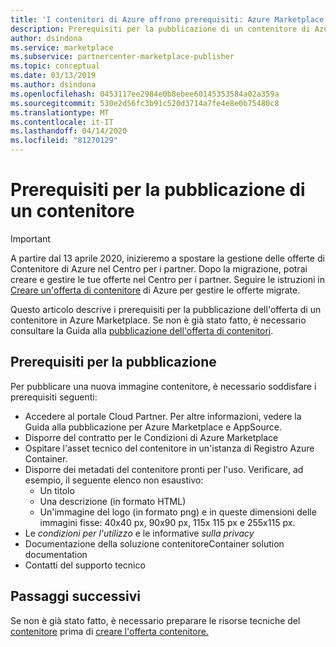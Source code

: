 ```yaml
---
title: 'I contenitori di Azure offrono prerequisiti: Azure Marketplace'
description: Prerequisiti per la pubblicazione di un contenitore di Azure.
author: dsindona
ms.service: marketplace
ms.subservice: partnercenter-marketplace-publisher
ms.topic: conceptual
ms.date: 03/13/2019
ms.author: dsindona
ms.openlocfilehash: 0453117ee2984e0b8ebee60145353584a02a359a
ms.sourcegitcommit: 530e2d56fc3b91c520d3714a7fe4e8e0b75480c8
ms.translationtype: MT
ms.contentlocale: it-IT
ms.lasthandoff: 04/14/2020
ms.locfileid: "81270129"
---
```

# <a name="container-publishing-prerequisites"></a>Prerequisiti per la pubblicazione di un contenitore

> [!IMPORTANT]
> A partire dal 13 aprile 2020, inizieremo a spostare la gestione delle offerte di Contenitore di Azure nel Centro per i partner. Dopo la migrazione, potrai creare e gestire le tue offerte nel Centro per i partner. Seguire le istruzioni in [Creare un'offerta di contenitore](https://aka.ms/CreateContainerOffer) di Azure per gestire le offerte migrate.

Questo articolo descrive i prerequisiti per la pubblicazione dell'offerta di un contenitore in Azure Marketplace.  Se non è già stato fatto, è necessario consultare la Guida alla [pubblicazione dell'offerta di contenitori](../../marketplace-containers.md).

## <a name="publishing-prerequisites"></a>Prerequisiti per la pubblicazione

Per pubblicare una nuova immagine contenitore, è necessario soddisfare i prerequisiti seguenti:

- Accedere al portale Cloud Partner. Per altre informazioni, vedere la Guida alla pubblicazione per Azure Marketplace e AppSource.
- Disporre del contratto per le Condizioni di Azure Marketplace
- Ospitare l'asset tecnico del contenitore in un'istanza di Registro Azure Container.
- Disporre dei metadati del contenitore pronti per l'uso. Verificare, ad esempio, il seguente elenco non esaustivo:
  - Un titolo
  - Una descrizione (in formato HTML)
  - Un'immagine del logo (in formato png) e in queste dimensioni delle immagini fisse: 40x40 px, 90x90 px, 115x 115 px e 255x115 px.
- Le *condizioni per l'utilizzo* e le informative *sulla privacy*
- Documentazione della soluzione contenitoreContainer solution documentation
- Contatti del supporto tecnico

## <a name="next-steps"></a>Passaggi successivi

Se non è già stato fatto, è necessario preparare le risorse tecniche del [contenitore](./cpp-create-technical-assets.md) prima di [creare l'offerta contenitore.](./cpp-create-offer.md)  
